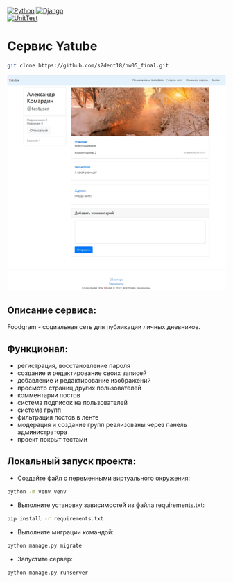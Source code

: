 [![Python](https://img.shields.io/badge/-Python-464646?style=flat-square&logo=Python)](https://www.python.org/)
[![Django](https://img.shields.io/badge/-Django-464646?style=flat-square&logo=Django)](https://www.djangoproject.com/)  
[![UnitTest](https://img.shields.io/badge/-Python-464646?style=flat-square&logo=Python)](https://docs.python.org/3/library/unittest.html)  

# Сервис Yatube

```sh
git clone https://github.com/s2dent18/hw05_final.git
```

![Yatube](head.jpg)

## Описание сервиса:

Foodgram - социальная сеть для публикации личных дневников.  

## Функционал:

* регистрация, восстановление пароля  
* создание и редактирование своих записей  
* добавление и редактирование изображений  
* просмотр страниц других пользователей  
* комментарии постов  
* система подписок на пользователей  
* система групп  
* фильтрация постов в ленте 
* модерация и создание групп реализованы через панель администратора 
* проект покрыт тестами   

## Локальный запуск проекта:

* Создайте файл с переменными виртуального окружения:  
```sh
python -m venv venv
```    
* Выполните установку зависимостей из файла requirements.txt:   
```sh
pip install -r requirements.txt
```    
* Выполните миграции командой:  
```sh
python manage.py migrate
```  
* Запустите сервер:  
```sh
python manage.py runserver
```  
